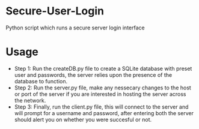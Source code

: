 # Secure-User-Login
Python script which runs a secure server login interface

# Usage
* Step 1: Run the createDB.py file to create a SQLite database with preset user and passwords, the server relies upon the presence of the database to function.
* Step 2: Run the server.py file, make any nessecary changes to the host or port of the server if you are interested in hosting the server across the network.
* Step 3: Finally, run the client.py file, this will connect to the server and will prompt for a username and password, after entering both the server should alert you on whether you were succesful or not.
